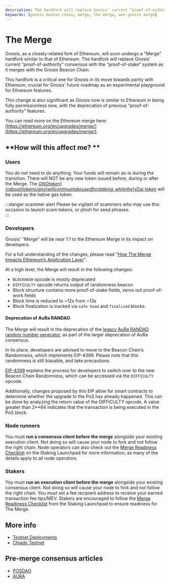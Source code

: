 ```yaml
---
description: The hardfork will replace Gnosis’ current “proof-of-authority” consensus with the “proof-of-stake” system as it merges with the Gnosis Beacon Chain. 
keywords: [gnosis beacon chain, merge, the merge, wen gnosis merge]
---
```


# The Merge

Gnosis, as a closely-related fork of Ethereum, will soon undergo a “Merge” hardfork similar to that of Ethereum. The hardfork will replace Gnosis’ current “proof-of-authority” consensus with the “proof-of-stake” system as it merges with the Gnosis Beacon Chain. 

This hardfork is a critical one for Gnosis in its move towards parity with Ethereum, crucial for Gnosis’ future roadmap as an experimental playground for Ethereum features. 

This change is also significant as Gnosis now is similar to Ethereum in being fully permissionless now, with the deprecation of previous “proof-of-authority” features.

You can read more on the Ethereum merge here: [https://ethereum.org/en/upgrades/merge/](https://ethereum.org/en/upgrades/merge/).


## **How will this affect me? **


### Users

You do not need to do anything. Your funds will remain as-is during the transition. There will NOT be any new token issued before, during or after the Merge. The [$GNO token](/about/tokens/gno) will continue to be used for staking, while the [$xDai token](/about/tokens/xdai) will be used as the native gas token. 

:::danger scammer alert
Please be vigilant of scammers who may use this occasion to launch scam tokens, or phish for seed phrases.  
:::

### Developers

Gnosis' “Merge” will be near 1:1 to the Ethereum Merge in its impact on developers. 

For a full understanding of the changes, please read “[How The Merge Impacts Ethereum’s Application Layer](https://blog.ethereum.org/2021/11/29/how-the-merge-impacts-app-layer/)”. 

At a high level, the Merge will result in the following changes: 

* `BLOCKHASH` opcode is mostly deprecated
* `DIFFICULTY` opcode returns output of randomness beacon
* Block structure contains more proof-of-stake fields, zeros out proof-of-work fields 
* Block time is reduced to ~12s from ~13s
* Block finalization is tracked via `safe head` and `finalized` blocks. 


#### Deprecation of AuRa RANDAO

The Merge will result in the deprecation of the [legacy AuRa RANDAO random number generator](https://developers.gnosischain.com/for-developers/on-chain-random-numbers/randomness-faqs), as part of the larger deprecation of AuRa consensus.  

In its place, developers are advised to move to the Beacon Chain’s Randomness, which implements EIP-4399. Please note that this randomness is still biasable, and take precautions.

[EIP-4399](https://eips.ethereum.org/EIPS/eip-4399) explains the process for developers to switch over to the new Beacon Chain Randomness, which can be accessed via the `DIFFICULTY` opcode. 

Additionally, changes proposed by this EIP allow for smart contracts to determine whether the upgrade to the PoS has already happened. This can be done by analyzing the return value of the DIFFICULTY opcode. A value greater than 2**64 indicates that the transaction is being executed in the PoS block.


### Node runners

You must **run a consensus client before the merge** alongside your existing execution client. Not doing so will cause your node to fork and not follow the right chain. Node operators can also check out the [Merge Readiness Checklist](https://launchpad.ethereum.org/en/merge-readiness/) on the Staking Launchpad for more information, as many of the details apply to all node operators.


### Stakers

You must **run an execution client before the merge** alongside your existing consensus client. Not doing so will cause your node to fork and not follow the right chain. You must set a fee recipient address to receive your earned transaction fee tips/MEV. Stakers are encouraged to follow the [Merge Readiness Checklist](https://launchpad.ethereum.org/en/merge-readiness/) from the Staking Launchpad to ensure readiness for The Merge.

## More info

- [Testnet Deployments](https://github.com/gnosischain/consensus-deployment-ansible#readme)
- [Chiado Testnet](/about/networks/chiado)


## Pre-merge consensus articles

- [POSDAO](/specs/consensus/posdao)
- [AURA](/specs/consensus/aura)